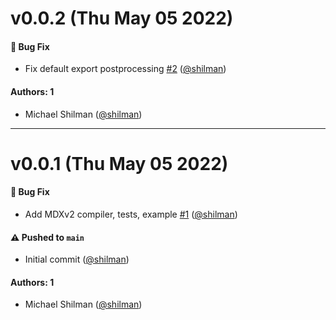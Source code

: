 # v0.0.2 (Thu May 05 2022)

#### 🐛 Bug Fix

- Fix default export postprocessing [#2](https://github.com/storybookjs/mdx2-csf/pull/2) ([@shilman](https://github.com/shilman))

#### Authors: 1

- Michael Shilman ([@shilman](https://github.com/shilman))

---

# v0.0.1 (Thu May 05 2022)

#### 🐛 Bug Fix

- Add MDXv2 compiler, tests, example [#1](https://github.com/storybookjs/mdx2-csf/pull/1) ([@shilman](https://github.com/shilman))

#### ⚠️ Pushed to `main`

- Initial commit ([@shilman](https://github.com/shilman))

#### Authors: 1

- Michael Shilman ([@shilman](https://github.com/shilman))
